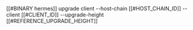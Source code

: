 [[#BINARY hermes]] upgrade client --host-chain [[#HOST_CHAIN_ID]] --client [[#CLIENT_ID]] --upgrade-height [[#REFERENCE_UPGRADE_HEIGHT]]